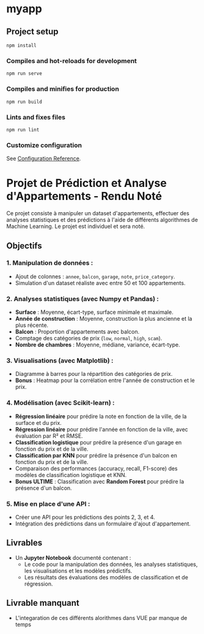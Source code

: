 # myapp

## Project setup

```
npm install
```

### Compiles and hot-reloads for development

```
npm run serve
```

### Compiles and minifies for production

```
npm run build
```

### Lints and fixes files

```
npm run lint
```

### Customize configuration

See [Configuration Reference](https://cli.vuejs.org/config/).

# Projet de Prédiction et Analyse d'Appartements - Rendu Noté

Ce projet consiste à manipuler un dataset d'appartements, effectuer des analyses statistiques et des prédictions à l'aide de différents algorithmes de Machine Learning. Le projet est individuel et sera noté.

## Objectifs

### 1. Manipulation de données :
- Ajout de colonnes : `annee`, `balcon`, `garage`, `note`, `price_category`.
- Simulation d'un dataset réaliste avec entre 50 et 100 appartements.

### 2. Analyses statistiques (avec Numpy et Pandas) :
- **Surface** : Moyenne, écart-type, surface minimale et maximale.
- **Année de construction** : Moyenne, construction la plus ancienne et la plus récente.
- **Balcon** : Proportion d'appartements avec balcon.
- Comptage des catégories de prix (`low`, `normal`, `high`, `scam`).
- **Nombre de chambres** : Moyenne, médiane, variance, écart-type.

### 3. Visualisations (avec Matplotlib) :
- Diagramme à barres pour la répartition des catégories de prix.
- **Bonus** : Heatmap pour la corrélation entre l'année de construction et le prix.

### 4. Modélisation (avec Scikit-learn) :
- **Régression linéaire** pour prédire la note en fonction de la ville, de la surface et du prix.
- **Régression linéaire** pour prédire l'année en fonction de la ville, avec évaluation par R² et RMSE.
- **Classification logistique** pour prédire la présence d'un garage en fonction du prix et de la ville.
- **Classification par KNN** pour prédire la présence d'un balcon en fonction du prix et de la ville.
- Comparaison des performances (accuracy, recall, F1-score) des modèles de classification logistique et KNN.
- **Bonus ULTIME** : Classification avec **Random Forest** pour prédire la présence d'un balcon.

### 5. Mise en place d'une API :
- Créer une API pour les prédictions des points 2, 3, et 4.
- Intégration des prédictions dans un formulaire d'ajout d'appartement.

## Livrables

- Un **Jupyter Notebook** documenté contenant :
  - Le code pour la manipulation des données, les analyses statistiques, les visualisations et les modèles prédictifs.
  - Les résultats des évaluations des modèles de classification et de régression.

## Livrable manquant
- L'integaration de ces différents alorithmes dans VUE par manque de temps

